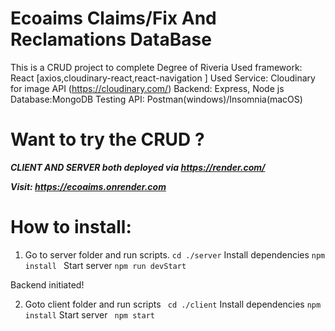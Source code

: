 # Ecoaims Claims/Fix And Reclamations DataBase

This is a CRUD project to complete Degree of Riveria
Used framework: React [axios,cloudinary-react,react-navigation ]
Used Service: Cloudinary for image API (https://cloudinary.com/)
Backend: Express, Node js
Database:MongoDB
Testing API: Postman(windows)/Insomnia(macOS)


# Want to try the CRUD ?

***CLIENT AND SERVER both deployed via https://render.com/***

***Visit: https://ecoaims.onrender.com***


# How to install:

1. Go to server folder and run scripts.
```cd ./server```
Install dependencies
```npm install ```
Start server
```npm run devStart```

Backend initiated!

2. Goto client folder and run scripts
``` cd ./client```
Install dependencies
``` npm install ```
Start server
``` npm start```
